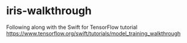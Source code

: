 # iris-walkthrough
Following along with the Swift for TensorFlow tutorial https://www.tensorflow.org/swift/tutorials/model_training_walkthrough
